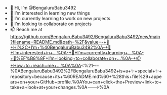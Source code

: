- 👋 Hi, I’m @BengaluruBabu3492
- 👀 I’m interested in learning new things
- 🌱 I’m currently learning to work on new projects
- 💞️ I’m looking to collaborate on projects
- 📫 Reach me at https://github.com/BengaluruBabu3492/BengaluruBabu3492/new/main?filename=README.md&path=%2F&value=-+👋+Hi%2C+I’m+%40BengaluruBabu3492%0A-+👀+I’m+interested+in+...%0A-+🌱+I’m+currently+learning+...%0A-+💞%EF%B8%8F+I’m+looking+to+collaborate+on+...%0A-+📫+How+to+reach+me+...%0A%0A<%21---%0ABengaluruBabu3492%2FBengaluruBabu3492+is+a+✨+special+✨+repository+because+its+%60README.md%60+%28this+file%29+appears+on+your+GitHub+profile.%0AYou+can+click+the+Preview+link+to+take+a+look+at+your+changes.%0A--->%0A

<!---
BengaluruBabu3492/BengaluruBabu3492 is a ✨ special ✨ repository because its `README.md` (this file) appears on your GitHub profile.
You can click the Preview link to take a look at your changes.
--->
